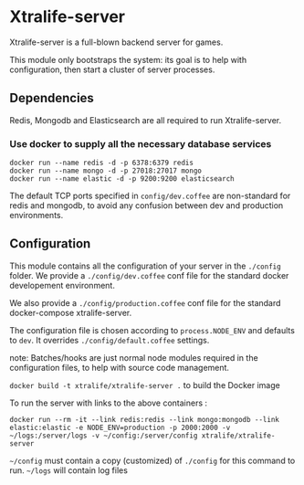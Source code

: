 # Xtralife-server

Xtralife-server is a full-blown backend server for games.

This module only bootstraps the system: its goal is to help with configuration, then start a cluster of server processes.

## Dependencies

Redis, Mongodb and Elasticsearch are all required to run Xtralife-server.

### Use docker to supply all the necessary database services

```
docker run --name redis -d -p 6378:6379 redis
docker run --name mongo -d -p 27018:27017 mongo
docker run --name elastic -d -p 9200:9200 elasticsearch
```

The default TCP ports specified in `config/dev.coffee` are non-standard for redis and mongodb, to avoid any confusion between dev and production environments.

## Configuration

This module contains all the configuration of your server in the `./config` folder.
We provide a `./config/dev.coffee` conf file for the standard docker developement environment.
 
We also provide a `./config/production.coffee` conf file for the standard docker-compose xtralife-server.

The configuration file is chosen according to `process.NODE_ENV` and defaults to `dev`. It overrides `./config/default.coffee` settings.

note: Batches/hooks are just normal node modules required in the configuration files, to help with source code management.

`docker build -t xtralife/xtralife-server .` to build the Docker image

To run the server with links to the above containers :

`docker run --rm -it --link redis:redis --link mongo:mongodb --link elastic:elastic -e NODE_ENV=production -p 2000:2000 -v ~/logs:/server/logs -v ~/config:/server/config xtralife/xtralife-server`

`~/config` must contain a copy (customized) of `./config` for this command to run. 
`~/logs` will contain log files